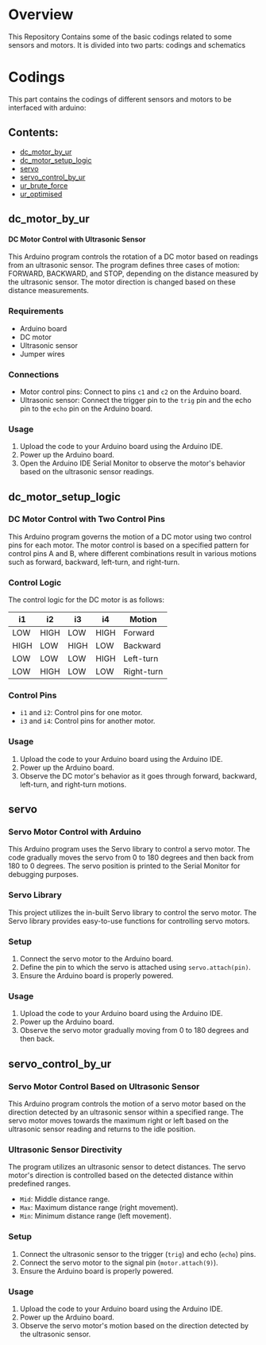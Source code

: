 # Overview
This Repository Contains some of the basic codings related to some sensors and motors. It is divided into two parts: codings and schematics

# Codings
This part contains the codings of different sensors and motors to be interfaced with arduino:

## Contents:
- [dc_motor_by_ur](#dc_motor_by_ur)
- [dc_motor_setup_logic](#dc_motor_setup_logic)
- [servo](#servo)
- [servo_control_by_ur](#servo_control_by_ur)
- [ur_brute_force](#ur_brute_force)
- [ur_optimised](#ur_optimised)

## dc_motor_by_ur
  #### DC Motor Control with Ultrasonic Sensor

This Arduino program controls the rotation of a DC motor based on readings from an ultrasonic sensor. The program defines three cases of motion: FORWARD, BACKWARD, and STOP, depending on the distance measured by the ultrasonic sensor. The motor direction is changed based on these distance measurements.

### Requirements

- Arduino board
- DC motor
- Ultrasonic sensor
- Jumper wires

### Connections

- Motor control pins: Connect to pins `c1` and `c2` on the Arduino board.
- Ultrasonic sensor: Connect the trigger pin to the `trig` pin and the echo pin to the `echo` pin on the Arduino board.

### Usage

1. Upload the code to your Arduino board using the Arduino IDE.
2. Power up the Arduino board.
3. Open the Arduino IDE Serial Monitor to observe the motor's behavior based on the ultrasonic sensor readings.

## dc_motor_setup_logic
### DC Motor Control with Two Control Pins

This Arduino program governs the motion of a DC motor using two control pins for each motor. The motor control is based on a specified pattern for control pins A and B, where different combinations result in various motions such as forward, backward, left-turn, and right-turn.

### Control Logic

The control logic for the DC motor is as follows:

| i1 | i2 | i3 | i4 | Motion          |
|----|----|----|----|-----------------|
| LOW| HIGH| LOW| HIGH| Forward         |
| HIGH| LOW| HIGH| LOW| Backward        |
| LOW| LOW| LOW| HIGH| Left-turn       |
| LOW| HIGH| LOW| LOW| Right-turn      |

### Control Pins

- `i1` and `i2`: Control pins for one motor.
- `i3` and `i4`: Control pins for another motor.

### Usage

1. Upload the code to your Arduino board using the Arduino IDE.
2. Power up the Arduino board.
3. Observe the DC motor's behavior as it goes through forward, backward, left-turn, and right-turn motions.

## servo
### Servo Motor Control with Arduino

This Arduino program uses the Servo library to control a servo motor. The code gradually moves the servo from 0 to 180 degrees and then back from 180 to 0 degrees. The servo position is printed to the Serial Monitor for debugging purposes.

### Servo Library

This project utilizes the in-built Servo library to control the servo motor. The Servo library provides easy-to-use functions for controlling servo motors.

### Setup

1. Connect the servo motor to the Arduino board.
2. Define the pin to which the servo is attached using `servo.attach(pin)`.
3. Ensure the Arduino board is properly powered.

### Usage

1. Upload the code to your Arduino board using the Arduino IDE.
2. Power up the Arduino board.
3. Observe the servo motor gradually moving from 0 to 180 degrees and then back.

## servo_control_by_ur
### Servo Motor Control Based on Ultrasonic Sensor

This Arduino program controls the motion of a servo motor based on the direction detected by an ultrasonic sensor within a specified range. The servo motor moves towards the maximum right or left based on the ultrasonic sensor reading and returns to the idle position.

### Ultrasonic Sensor Directivity

The program utilizes an ultrasonic sensor to detect distances. The servo motor's direction is controlled based on the detected distance within predefined ranges.

- `Mid`: Middle distance range.
- `Max`: Maximum distance range (right movement).
- `Min`: Minimum distance range (left movement).

### Setup

1. Connect the ultrasonic sensor to the trigger (`trig`) and echo (`echo`) pins.
2. Connect the servo motor to the signal pin (`motor.attach(9)`).
3. Ensure the Arduino board is properly powered.

### Usage

1. Upload the code to your Arduino board using the Arduino IDE.
2. Power up the Arduino board.
3. Observe the servo motor's motion based on the direction detected by the ultrasonic sensor.
